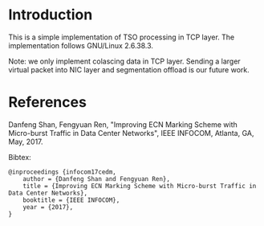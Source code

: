 # Introduction
This is a simple implementation of TSO processing in TCP layer.
The implementation follows GNU/Linux 2.6.38.3.

Note: we only implement colascing data in TCP layer.
Sending a larger virtual packet into NIC layer and segmentation offload is our future work.

# References
Danfeng Shan, Fengyuan Ren, "Improving ECN Marking Scheme with Micro-burst Traffic in Data Center Networks", IEEE INFOCOM, Atlanta, GA, May, 2017.

Bibtex:

	@inproceedings {infocom17cedm,
		author = {Danfeng Shan and Fengyuan Ren},
    	title = {Improving ECN Marking Scheme with Micro-burst Traffic in Data Center Networks},
    	booktitle = {IEEE INFOCOM},
    	year = {2017},
	}
